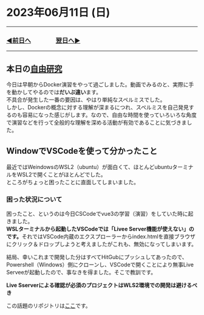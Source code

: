 # 2023年06月11日 (日)

---

### [◀️前日へ](https://github.com/yuasys/chatty-journal/blob/main/2023/06/2023-06-10.md)&emsp;&emsp;&emsp;&emsp;[翌日へ▶️](https://github.com/yuasys/chatty-journal/blob/main/2023/06/2023-06-12.md)

---

## 本日の[自由研究](https://youtu.be/lZD1MIHwMBY)

今日は早朝からDocker演習をやって過ごしました。動画でみるのと、実際に手を動かしてやるのでは<b>だいぶ違い</b>ます。  
不具合が発生した一番の要因は、やはり単純なスペルミスでした。  
しかし、Dockerの概念に対する理解が深まるにつれ、スペルミスを自己発見するのも容易になった感じがします。なので、自由な時間を使っていろいろな角度で演習などを行って全般的な理解を深める活動が有効であることに気づきました。

## WindowでVSCodeを使って分かったこと

最近ではWeindowsのWSL2（ubuntu）が面白くて、ほとんどubuntuターミナルをWSL2で開くことがほとんどでした。  
ところがちょっと困ったことに直面してしまいました。

### 困った状況について

困ったこと、というのは今日CSCodeでvue3の学習（演習）をしていた時に起きました。  
<b>WSLターミナルから起動したVSCodeでは「Livee Server機能が使えない」のです。</b>それではVSCode内蔵のエクスプローラーからindex.htmlを直接ブラウザにクリック＆ドロップしようと考えましたがこれも、無効になってしまいます。  

結局、幸いこれまで開発した分はすべてHitGubにプッシュしてあったので、Powershell（Windows）側にクローンし、VSCodeで開くことにより無事Live Serveeが起動したので、事なきを得ました。そこで教訓です。

<b>Live Sserverによる確認が必須のプロジェクトはWLS2環境での開発は避けるべき </b>

この話題のリポジトリは[ここ](https://github.com/yuasys/scratch001/tree/main/learning/vuejs)です。
